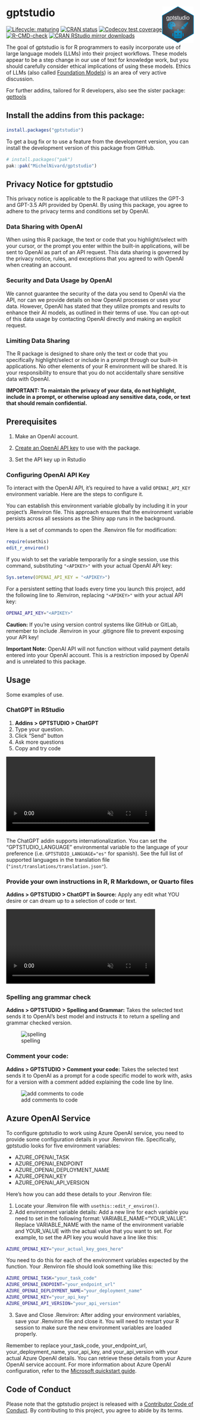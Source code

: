 
<!-- README.md is generated from README.Rmd. Please edit that file -->

# gptstudio <img src="man/figures/logo.png" align="right" height="98"/>

<!-- badges: start -->

[![Lifecycle:
maturing](https://img.shields.io/badge/lifecycle-experimental-orange.svg)](https://lifecycle.r-lib.org/articles/stages.html#experimental)
[![CRAN
status](https://www.r-pkg.org/badges/version/gptstudio)](https://CRAN.R-project.org/package=gptstudio)
[![Codecov test
coverage](https://codecov.io/gh/MichelNivard/gptstudio/branch/main/graph/badge.svg)](https://app.codecov.io/gh/MichelNivard/gptstudio?branch=main)
[![R-CMD-check](https://github.com/MichelNivard/gptstudio/actions/workflows/R-CMD-check.yaml/badge.svg)](https://github.com/MichelNivard/gptstudio/actions/workflows/R-CMD-check.yaml)
[![CRAN RStudio mirror
downloads](http://cranlogs.r-pkg.org/badges/gptstudio)](https://www.r-pkg.org:443/pkg/gptstudio)
<!-- badges: end -->

The goal of gptstudio is for R programmers to easily incorporate use of
large language models (LLMs) into their project workflows. These models
appear to be a step change in our use of text for knowledge work, but
you should carefully consider ethical implications of using these
models. Ethics of LLMs (also called [Foundation
Models](https://arxiv.org/abs/2108.07258)) is an area of very active
discussion.

For further addins, tailored for R developers, also see the sister
package: [gpttools](https://jameshwade.github.io/gpttools/)

## Install the addins from this package:

``` r
install.packages("gptstudio")
```

To get a bug fix or to use a feature from the development version, you
can install the development version of this package from GitHub.

``` r
# install.packages("pak")
pak::pak("MichelNivard/gptstudio")
```

## Privacy Notice for gptstudio

This privacy notice is applicable to the R package that utilizes the
GPT-3 and GPT-3.5 API provided by OpenAI. By using this package, you
agree to adhere to the privacy terms and conditions set by OpenAI.

### Data Sharing with OpenAI

When using this R package, the text or code that you highlight/select
with your cursor, or the prompt you enter within the built-in
applications, will be sent to OpenAI as part of an API request. This
data sharing is governed by the privacy notice, rules, and exceptions
that you agreed to with OpenAI when creating an account.

### Security and Data Usage by OpenAI

We cannot guarantee the security of the data you send to OpenAI via the
API, nor can we provide details on how OpenAI processes or uses your
data. However, OpenAI has stated that they utilize prompts and results
to enhance their AI models, as outlined in their terms of use. You can
opt-out of this data usage by contacting OpenAI directly and making an
explicit request.

### Limiting Data Sharing

The R package is designed to share only the text or code that you
specifically highlight/select or include in a prompt through our
built-in applications. No other elements of your R environment will be
shared. It is your responsibility to ensure that you do not accidentally
share sensitive data with OpenAI.

**IMPORTANT: To maintain the privacy of your data, do not highlight,
include in a prompt, or otherwise upload any sensitive data, code, or
text that should remain confidential.**

## Prerequisites

1.  Make an OpenAI account.

2.  [Create an OpenAI API
    key](https://platform.openai.com/account/api-keys) to use with the
    package.

3.  Set the API key up in Rstudio

### Configuring OpenAI API Key

To interact with the OpenAI API, it’s required to have a valid
`OPENAI_API_KEY` environment variable. Here are the steps to configure
it.

You can establish this environment variable globally by including it in
your project’s .Renviron file. This approach ensures that the
environment variable persists across all sessions as the Shiny app runs
in the background.

Here is a set of commands to open the .Renviron file for modification:

``` r
require(usethis)
edit_r_environ()
```

If you wish to set the variable temporarily for a single session, use
this command, substituting `"<APIKEY>"` with your actual OpenAI API key:

``` r
Sys.setenv(OPENAI_API_KEY = "<APIKEY>")
```

For a persistent setting that loads every time you launch this project,
add the following line to .Renviron, replacing `"<APIKEY>"` with your
actual API key:

``` bash
OPENAI_API_KEY="<APIKEY>"
```

**Caution:** If you’re using version control systems like GitHub or
GitLab, remember to include .Renviron in your .gitignore file to prevent
exposing your API key!

**Important Note:** OpenAI API will not function without valid payment
details entered into your OpenAI account. This is a restriction imposed
by OpenAI and is unrelated to this package.

## Usage

Some examples of use.

### ChatGPT in RStudio

1.  **Addins \> GPTSTUDIO \> ChatGPT**
2.  Type your question.
3.  Click “Send” button
4.  Ask more questions
5.  Copy and try code

<video src="https://user-images.githubusercontent.com/19418298/239023191-ee6597fd-1447-43c7-b817-a5562173f067.mp4" data-canonical-src="https://user-images.githubusercontent.com/19418298/239023191-ee6597fd-1447-43c7-b817-a5562173f067.mp4" controls="controls" muted="muted" class="d-block rounded-bottom-2 border-top width-fit" style="max-height:640px; min-height: 200px">
</video>

The ChatGPT addin supports internationalization. You can set the
“GPTSTUDIO_LANGUAGE” environmental variable to the language of your
preference (i.e. `GPTSTUDIO_LANGUAGE="es"` for spanish). See the full
list of supported languages in the translation file
(`"inst/translations/translation.json"`).

### Provide your own instructions in R, R Markdown, or Quarto files

**Addins \> GPTSTUDIO \> ChatGPT in Source:** Apply any edit what YOU
desire or can dream up to a selection of code or text.

<video src="https://user-images.githubusercontent.com/6314313/225774578-72e4e966-a740-4afc-beca-1ac25abb504c.mov" controls="controls" muted="muted" class="d-block rounded-bottom-2 border-top width-fit" style="max-height:640px; min-height: 200px">
</video>

### Spelling ang grammar check

**Addins \> GPTSTUDIO \> Spelling and Grammar:** Takes the selected text
sends it to OpenAI’s best model and instructs it to return a spelling
and grammar checked version.

<figure>
<img
src="https://raw.githubusercontent.com/MichelNivard/gptstudio/main/media/spelling.gif"
alt="spelling" />
<figcaption aria-hidden="true">spelling</figcaption>
</figure>

### Comment your code:

**Addins \> GPTSTUDIO \> Comment your code:** Takes the selected text
sends it to OpenAI as a prompt for a code specific model to work with,
asks for a version with a comment added explaining the code line by
line.

<figure>
<img
src="https://raw.githubusercontent.com/MichelNivard/gptstudio/main/media/comments.gif"
alt="add comments to code" />
<figcaption aria-hidden="true">add comments to code</figcaption>
</figure>

## Azure OpenAI Service

To configure gptstudio to work using Azure OpenAI service, you need to
provide some configuration details in your .Renviron file. Specifically,
gptstudio looks for five environment variables:

- AZURE_OPENAI_TASK
- AZURE_OPENAI_ENDPOINT
- AZURE_OPENAI_DEPLOYMENT_NAME
- AZURE_OPENAI_KEY
- AZURE_OPENAI_API_VERSION

Here’s how you can add these details to your .Renviron file:

1.  Locate your .Renviron file with `usethis::edit_r_environ()`.
2.  Add environment variable details: Add a new line for each variable
    you need to set in the following format: VARIABLE_NAME=“YOUR_VALUE”.
    Replace VARIABLE_NAME with the name of the environment variable and
    YOUR_VALUE with the actual value that you want to set. For example,
    to set the API key you would have a line like this:

``` bash
AZURE_OPENAI_KEY="your_actual_key_goes_here"
```

You need to do this for each of the environment variables expected by
the function. Your .Renviron file should look something like this:

``` bash
AZURE_OPENAI_TASK="your_task_code"
AZURE_OPENAI_ENDPOINT="your_endpoint_url"
AZURE_OPENAI_DEPLOYMENT_NAME="your_deployment_name"
AZURE_OPENAI_KEY="your_api_key"
AZURE_OPENAI_API_VERSION="your_api_version"
```

3.  Save and Close .Renviron: After adding your environment variables,
    save your .Renviron file and close it. You will need to restart your
    R session to make sure the new environment variables are loaded
    properly.

Remember to replace your_task_code, your_endpoint_url,
your_deployment_name, your_api_key, and your_api_version with your
actual Azure OpenAI details. You can retrieve these details from your
Azure OpenAI service account. For more information about Azure OpenAI
configuration, refer to the [Microsoft quickstart
guide](https://learn.microsoft.com/en-us/azure/cognitive-services/openai/quickstart?tabs=command-line&pivots=rest-api).

## Code of Conduct

Please note that the gptstudio project is released with a [Contributor
Code of
Conduct](https://github.com/MichelNivard/gptstudio/blob/main/.github/CODE_OF_CONDUCT.md).
By contributing to this project, you agree to abide by its terms.
